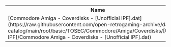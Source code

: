 <table>
<tr><th>Name</th><th>Size</th></tr>
<tr><td>
[Commodore Amiga - Coverdisks - [Unofficial IPF].dat](https://raw.githubusercontent.com/open-retrogaming-archive/dat-catalog/main/root/basic/TOSEC/Commodore/Amiga/Coverdisks/[Unofficial IPF]/Commodore Amiga - Coverdisks - [Unofficial IPF].dat)
</td><td>16019</td></tr>
</table>
